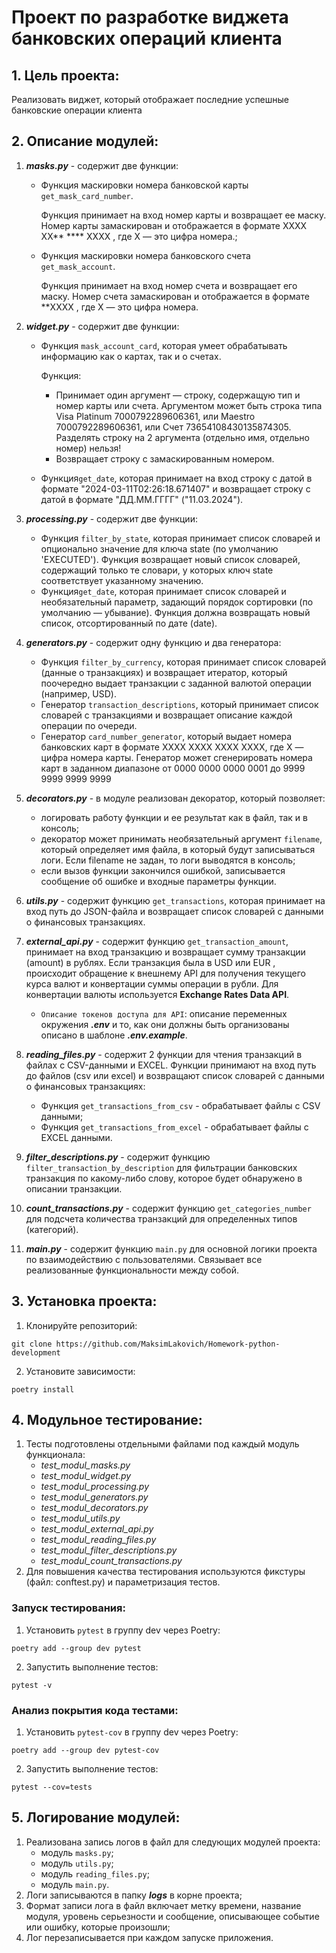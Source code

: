 # Проект по разработке виджета банковских операций клиента


## 1. Цель проекта:
Реализовать виджет, который отображает последние успешные банковские операции клиента


## 2. Описание модулей:

1. ***masks.py*** - содержит две функции:
   - Функция маскировки номера банковской карты `get_mask_card_number`.
   
        Функция принимает на вход номер карты и возвращает ее маску. Номер карты замаскирован и отображается в формате XXXX XX** **** XXXX , где X — это цифра номера.;
   - Функция маскировки номера банковского счета `get_mask_account`.
   
        Функция принимает на вход номер счета и возвращает его маску. Номер счета замаскирован и отображается в формате **XXXX , где X — это цифра номера.


2. ***widget.py*** - содержит две функции:
   - Функция `mask_account_card`, которая умеет обрабатывать информацию как о картах, так и о счетах.
   
        Функция:
     - Принимает один аргумент — строку, содержащую тип и номер карты или счета. Аргументом может быть строка типа Visa Platinum 7000792289606361, или Maestro 7000792289606361, или Счет 73654108430135874305. Разделять строку на 2 аргумента (отдельно имя, отдельно номер) нельзя!
     - Возвращает строку с замаскированным номером.
   - Функция`get_date`, которая принимает на вход строку с датой в формате "2024-03-11T02:26:18.671407" и возвращает строку с датой в формате "ДД.ММ.ГГГГ" ("11.03.2024").


3. ***processing.py*** - содержит две функции:
   - Функция `filter_by_state`, которая принимает список словарей и опционально значение для ключа state (по умолчанию 'EXECUTED'). Функция возвращает новый список словарей, содержащий только те словари, у которых ключ state соответствует указанному значению.
   - Функция`get_date`, которая принимает список словарей и необязательный параметр, задающий порядок сортировки (по умолчанию — убывание). Функция должна возвращать новый список, отсортированный по дате (date).


4. ***generators.py*** - содержит одну функцию и два генератора:
   - Функция `filter_by_currency`, которая принимает список словарей (данные о транзакциях) и возвращает итератор, который поочередно выдает транзакции с заданной валютой операции (например, USD).
   - Генератор `transaction_descriptions`, который принимает список словарей с транзакциями и возвращает описание каждой операции по очереди.
   - Генератор `card_number_generator`, который выдает номера банковских карт в формате XXXX XXXX XXXX XXXX, где X — цифра номера карты. Генератор может сгенерировать номера карт в заданном диапазоне от 0000 0000 0000 0001 до 9999 9999 9999 9999


5. ***decorators.py*** - в модуле реализован декоратор, который позволяет:
   - логировать работу функции и ее результат как в файл, так и в консоль;
   - декоратор может принимать необязательный аргумент `filename`, который определяет имя файла, в который будут записываться логи. Если filename не задан, то логи выводятся в консоль;
   - если вызов функции закончился ошибкой, записывается сообщение об ошибке и входные параметры функции.

    
6. ***utils.py*** - содержит функцию `get_transactions`, которая принимает на вход путь до JSON-файла и возвращает список словарей с данными о финансовых транзакциях.


7. ***external_api.py*** - содержит функцию `get_transaction_amount`, принимает на вход транзакцию и возвращает сумму транзакции (amount) в рублях. Если транзакция была в USD или EUR , происходит обращение к внешнему API для получения текущего курса валют и конвертации суммы операции в рубли. Для конвертации валюты используется **Exchange Rates Data API**.
    - `Описание токенов доступа для API`: описание переменных окружения ***.env*** и то, как они должны быть организованы описано в шаблоне ***.env.example***.


8. ***reading_files.py*** - содержит 2 функции для чтения транзакций в файлах с CSV-данными и EXCEL. Функции принимают на вход путь до файлов (csv или excel) и возвращают список словарей с данными о финансовых транзакциях:
   - Функция `get_transactions_from_csv` - обрабатывает файлы с CSV данными;
   - Функция `get_transactions_from_excel` - обрабатывает файлы с EXCEL данными.

9. ***filter_descriptions.py*** - содержит функцию `filter_transaction_by_description` для фильтрации банковских транзакция по какому-либо слову, которое будет обнаружено в описании транзакции.


10. ***count_transactions.py*** - содержит функцию `get_categories_number` для подсчета количества транзакций для определенных типов (категорий).


11. ***main.py*** -  содержит функцию `main.py` для основной логики проекта по взаимодействию с пользователями. Связывает все реализованные функциональности между собой.


## 3. Установка проекта:
1. Клонируйте репозиторий:
```
git clone https://github.com/MaksimLakovich/Homework-python-development
```

2. Установите зависимости:
```
poetry install
```


## 4. Модульное тестирование:

1. Тесты подготовлены отдельными файлами под каждый модуль функционала:
   - _test_modul_masks.py_
   - _test_modul_widget.py_
   - _test_modul_processing.py_
   - _test_modul_generators.py_
   - _test_modul_decorators.py_
   - _test_modul_utils.py_
   - _test_modul_external_api.py_
   - _test_modul_reading_files.py_
   - _test_modul_filter_descriptions.py_
   - _test_modul_count_transactions.py_
2. Для повышения качества тестирования используются фикстуры (файл: conftest.py) и параметризация тестов.

### Запуск тестирования:
1. Установить `pytest` в группу dev через Poetry:
```
poetry add --group dev pytest
```
2. Запустить выполнение тестов:
```
pytest -v
```

### Анализ покрытия кода тестами:
1. Установить `pytest-cov` в группу dev через Poetry:
```
poetry add --group dev pytest-cov
```
2. Запустить выполнение тестов:
```
pytest --cov=tests
```


## 5. Логирование модулей:

1. Реализована запись логов в файл для следующих модулей проекта:
   - модуль `masks.py`;
   - модуль `utils.py`;
   - модуль `reading_files.py`;
   - модуль `main.py`.
2. Логи записываются в папку ***logs*** в корне проекта;
3. Формат записи лога в файл включает метку времени, название модуля, уровень серьезности и сообщение, описывающее событие или ошибку, которые произошли; 
4. Лог перезаписывается при каждом запуске приложения.